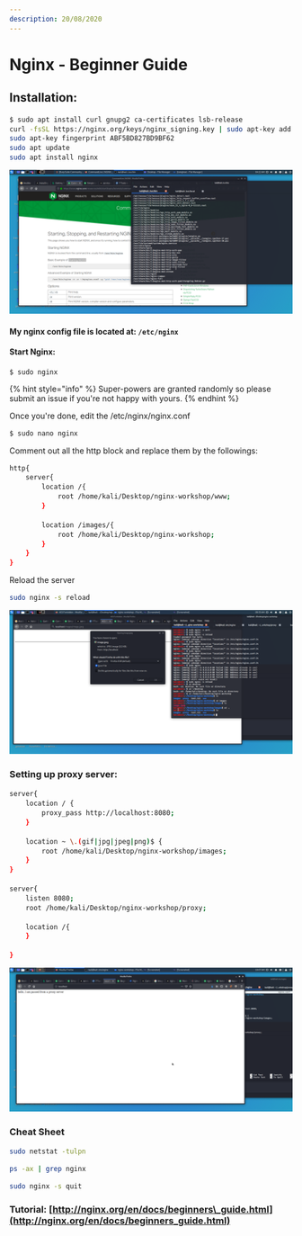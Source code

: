 ```yaml
---
description: 20/08/2020
---
```


# Nginx - Beginner Guide

## Installation:

```bash
$ sudo apt install curl gnupg2 ca-certificates lsb-release
curl -fsSL https://nginx.org/keys/nginx_signing.key | sudo apt-key add -
sudo apt-key fingerprint ABF5BD827BD9BF62
sudo apt update
sudo apt install nginx
```

![](../.gitbook/assets/image%20%285%29.png)

#### My nginx config file is located at: `/etc/nginx`

#### Start Nginx:

```
$ sudo nginx
```

{% hint style="info" %}
 Super-powers are granted randomly so please submit an issue if you're not happy with yours.
{% endhint %}

Once you're done, edit the /etc/nginx/nginx.conf

```bash
$ sudo nano nginx
```

Comment out all the http block and replace them by the followings: 

```bash
http{
    server{
        location /{
            root /home/kali/Desktop/nginx-workshop/www;
        }
        
        location /images/{
            root /home/kali/Desktop/nginx-workshop;
        }
    }
}
```

Reload the server

```bash
sudo nginx -s reload
```

![](../.gitbook/assets/image%20%284%29.png)

### Setting up proxy server:

```bash
server{
    location / {
        proxy_pass http://localhost:8080;
    }
    
    location ~ \.(gif|jpg|jpeg|png)$ {
        root /home/kali/Desktop/nginx-workshop/images;
    }
}

server{
    listen 8080;
    root /home/kali/Desktop/nginx-workshop/proxy;
    
    location /{
    }

}
```

![](../.gitbook/assets/image%20%282%29.png)

### Cheat Sheet

```bash
sudo netstat -tulpn
```

```bash
ps -ax | grep nginx
```

```bash
sudo nginx -s quit
```

### Tutorial: [http://nginx.org/en/docs/beginners\_guide.html](http://nginx.org/en/docs/beginners_guide.html)


